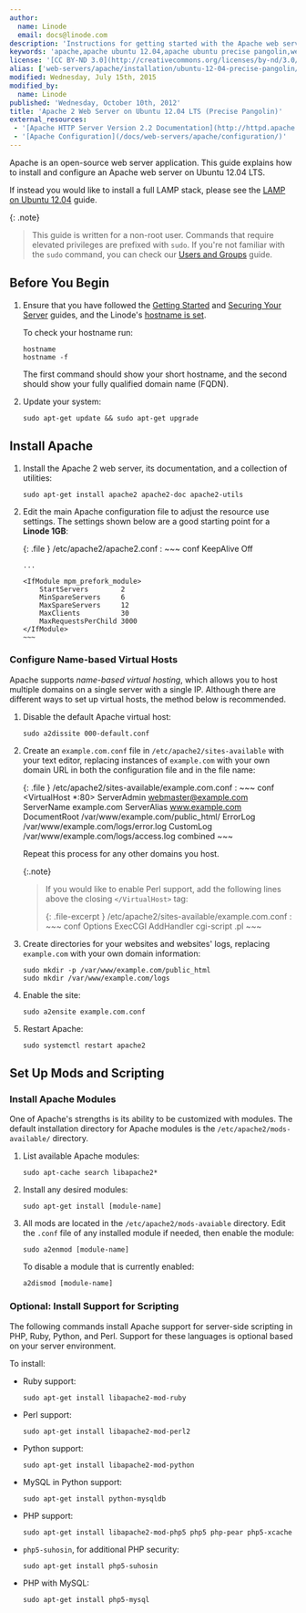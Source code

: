 ```yaml
---
author:
  name: Linode
  email: docs@linode.com
description: 'Instructions for getting started with the Apache web server on Ubuntu 12.04 LTS (Precise Pangolin).'
keywords: 'apache,apache ubuntu 12.04,apache ubuntu precise pangolin,web server,apache on ubuntu,apache lucid'
license: '[CC BY-ND 3.0](http://creativecommons.org/licenses/by-nd/3.0/us/)'
alias: ['web-servers/apache/installation/ubuntu-12-04-precise-pangolin/']
modified: Wednesday, July 15th, 2015
modified_by:
  name: Linode
published: 'Wednesday, October 10th, 2012'
title: 'Apache 2 Web Server on Ubuntu 12.04 LTS (Precise Pangolin)'
external_resources:
 - '[Apache HTTP Server Version 2.2 Documentation](http://httpd.apache.org/docs/2.2/)'
 - '[Apache Configuration](/docs/web-servers/apache/configuration/)'
---
```


Apache is an open-source web server application. This guide explains how to install and configure an Apache web server on Ubuntu 12.04 LTS.

If instead you would like to install a full LAMP stack, please see the [LAMP on Ubuntu 12.04](/docs/websites/lamp/lamp-server-on-ubuntu-12-04-precise-pangolin) guide.

{: .note}
>
>This guide is written for a non-root user. Commands that require elevated privileges are prefixed with `sudo`. If you're not familiar with the `sudo` command, you can check our [Users and Groups](/docs/tools-reference/linux-users-and-groups) guide.


## Before You Begin

1.  Ensure that you have followed the [Getting Started](/docs/getting-started) and [Securing Your Server](/docs/security/securing-your-server) guides, and the Linode's [hostname is set](/docs/getting-started#setting-the-hostname).

    To check your hostname run:

        hostname
        hostname -f

    The first command should show your short hostname, and the second should show your fully qualified domain name (FQDN).

2.  Update your system:

        sudo apt-get update && sudo apt-get upgrade


## Install Apache

1.  Install the Apache 2 web server, its documentation, and a collection of utilities:

        sudo apt-get install apache2 apache2-doc apache2-utils

2.  Edit the main Apache configuration file to adjust the resource use settings. The settings shown below are a good starting point for a **Linode 1GB**:

    {: .file }
    /etc/apache2/apache2.conf
    :   ~~~ conf
        KeepAlive Off

        ...

        <IfModule mpm_prefork_module>
            StartServers        2
            MinSpareServers     6
            MaxSpareServers     12
            MaxClients          30
            MaxRequestsPerChild 3000
        </IfModule>
        ~~~


### Configure Name-based Virtual Hosts

Apache supports *name-based virtual hosting*, which allows you to host multiple domains on a single server with a single IP. Although there are different ways to set up virtual hosts, the method below is recommended.

1.  Disable the default Apache virtual host:

        sudo a2dissite 000-default.conf

2.  Create an `example.com.conf` file in `/etc/apache2/sites-available` with your text editor, replacing instances of `example.com` with your own domain URL in both the configuration file and in the file name:

    {: .file }
    /etc/apache2/sites-available/example.com.conf
    :   ~~~ conf
        <VirtualHost *:80> 
             ServerAdmin webmaster@example.com
             ServerName example.com
             ServerAlias www.example.com
             DocumentRoot /var/www/example.com/public_html/
             ErrorLog /var/www/example.com/logs/error.log 
             CustomLog /var/www/example.com/logs/access.log combined
        </VirtualHost>
        ~~~

    Repeat this process for any other domains you host.

    {:.note}
    >
    > If you would like to enable Perl support, add the following lines above the closing `</VirtualHost>` tag:
    >
    > {: .file-excerpt }
      /etc/apache2/sites-available/example.com.conf
    > :   ~~~ conf
    >     Options ExecCGI
    >     AddHandler cgi-script .pl
    >     ~~~


3.  Create directories for your websites and websites' logs, replacing `example.com` with your own domain information:

        sudo mkdir -p /var/www/example.com/public_html
        sudo mkdir /var/www/example.com/logs

6.  Enable the site:

        sudo a2ensite example.com.conf

7.  Restart Apache:

        sudo systemctl restart apache2


## Set Up Mods and Scripting

### Install Apache Modules

One of Apache's strengths is its ability to be customized with modules. The default installation directory for Apache modules is the `/etc/apache2/mods-available/` directory.

1.  List available Apache modules:

        sudo apt-cache search libapache2* 

2.  Install any desired modules:

        sudo apt-get install [module-name]

3.  All mods are located in the `/etc/apache2/mods-avaiable` directory. Edit the `.conf` file of any installed module if needed, then enable the module:

        sudo a2enmod [module-name]

    To disable a module that is currently enabled:

        a2dismod [module-name]


### Optional: Install Support for Scripting

The following commands install Apache support for server-side scripting in PHP, Ruby, Python, and Perl. Support for these languages is optional based on your server environment.

To install:

-   Ruby support:

        sudo apt-get install libapache2-mod-ruby

-   Perl support:

        sudo apt-get install libapache2-mod-perl2 

-   Python support:

        sudo apt-get install libapache2-mod-python 

-   MySQL in Python support:

        sudo apt-get install python-mysqldb

-   PHP support:

        sudo apt-get install libapache2-mod-php5 php5 php-pear php5-xcache

-   `php5-suhosin`, for additional PHP security:

        sudo apt-get install php5-suhosin

-   PHP with MySQL:

        sudo apt-get install php5-mysql
